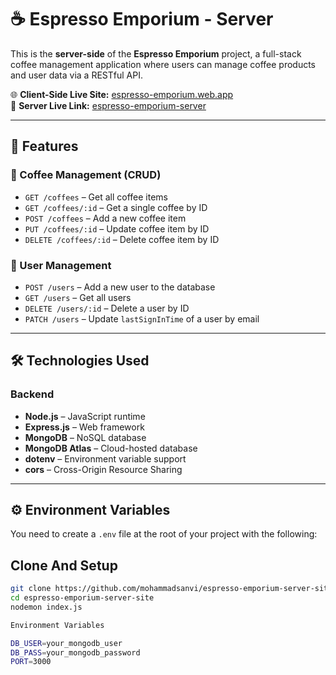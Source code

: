 # ☕ Espresso Emporium - Server

This is the **server-side** of the **Espresso Emporium** project, a full-stack coffee management application where users can manage coffee products and user data via a RESTful API.

🌐 **Client-Side Live Site:** [espresso-emporium.web.app](https://espresso-emporium-79433.web.app)  
🔗 **Server Live Link:** [espresso-emporium-server](https://espresso-emporium-server-one-iota.vercel.app/)

---

## 🚀 Features

### 🧾 Coffee Management (CRUD)
- `GET /coffees` – Get all coffee items
- `GET /coffees/:id` – Get a single coffee by ID
- `POST /coffees` – Add a new coffee item
- `PUT /coffees/:id` – Update coffee item by ID
- `DELETE /coffees/:id` – Delete coffee item by ID

### 👥 User Management
- `POST /users` – Add a new user to the database
- `GET /users` – Get all users
- `DELETE /users/:id` – Delete a user by ID
- `PATCH /users` – Update `lastSignInTime` of a user by email

---

## 🛠️ Technologies Used

### Backend
- **Node.js** – JavaScript runtime
- **Express.js** – Web framework
- **MongoDB** – NoSQL database
- **MongoDB Atlas** – Cloud-hosted database
- **dotenv** – Environment variable support
- **cors** – Cross-Origin Resource Sharing

---

## ⚙️ Environment Variables

You need to create a `.env` file at the root of your project with the following:

## Clone And Setup

```bash
git clone https://github.com/mohammadsanvi/espresso-emporium-server-site.git
cd espresso-emporium-server-site
nodemon index.js

Environment Variables

DB_USER=your_mongodb_user
DB_PASS=your_mongodb_password
PORT=3000
